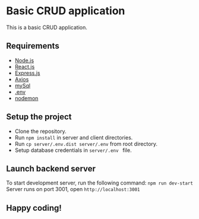 # Basic CRUD application

This is a basic CRUD application. 

## Requirements

 - [Node.js](https://nodejs.org/en/)
 - [React.js](https://reactjs.org/)
 - [Express.js](https://expressjs.com/)
 - [Axios](https://axios-http.com/docs/intro)
 - [mySql](https://www.mysql.com/)
 - [.env](https://www.npmjs.com/package/dotenv)
 - [nodemon](https://www.npmjs.com/package/nodemon)

## Setup the project

 - Clone the repository.
 - Run `npm install` in server and client directories.
 - Run `cp server/.env.dist server/.env` from root directory.
 - Setup database credentials in `server/.env ` file.

## Launch backend server

To start development server, run the following command: `npm run dev-start`
Server runs on port 3001, open `http://localhost:3001`

## Happy coding!